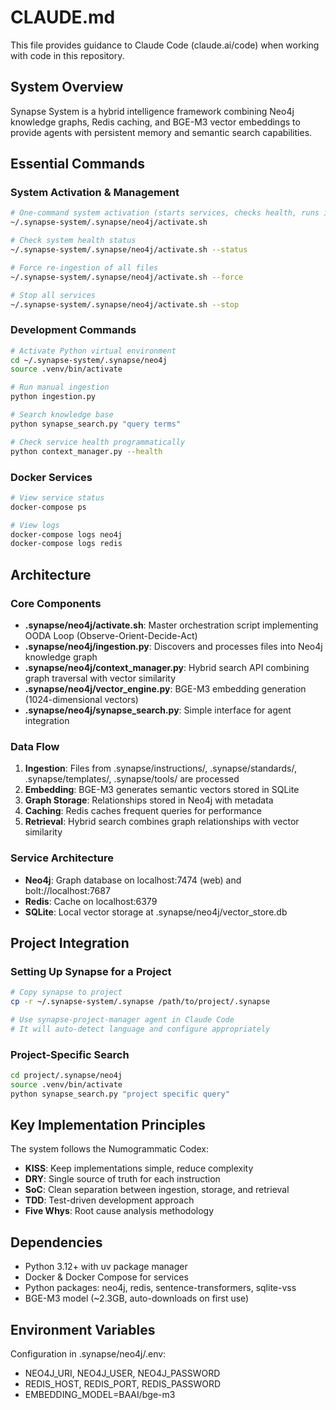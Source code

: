 # CLAUDE.md

This file provides guidance to Claude Code (claude.ai/code) when working with code in this repository.

## System Overview

Synapse System is a hybrid intelligence framework combining Neo4j knowledge graphs, Redis caching, and BGE-M3 vector embeddings to provide agents with persistent memory and semantic search capabilities.

## Essential Commands

### System Activation & Management
```bash
# One-command system activation (starts services, checks health, runs ingestion)
~/.synapse-system/.synapse/neo4j/activate.sh

# Check system health status
~/.synapse-system/.synapse/neo4j/activate.sh --status

# Force re-ingestion of all files
~/.synapse-system/.synapse/neo4j/activate.sh --force

# Stop all services
~/.synapse-system/.synapse/neo4j/activate.sh --stop
```

### Development Commands
```bash
# Activate Python virtual environment
cd ~/.synapse-system/.synapse/neo4j
source .venv/bin/activate

# Run manual ingestion
python ingestion.py

# Search knowledge base
python synapse_search.py "query terms"

# Check service health programmatically
python context_manager.py --health
```

### Docker Services
```bash
# View service status
docker-compose ps

# View logs
docker-compose logs neo4j
docker-compose logs redis
```

## Architecture

### Core Components

- **.synapse/neo4j/activate.sh**: Master orchestration script implementing OODA Loop (Observe-Orient-Decide-Act)
- **.synapse/neo4j/ingestion.py**: Discovers and processes files into Neo4j knowledge graph
- **.synapse/neo4j/context_manager.py**: Hybrid search API combining graph traversal with vector similarity
- **.synapse/neo4j/vector_engine.py**: BGE-M3 embedding generation (1024-dimensional vectors)
- **.synapse/neo4j/synapse_search.py**: Simple interface for agent integration

### Data Flow

1. **Ingestion**: Files from .synapse/instructions/, .synapse/standards/, .synapse/templates/, .synapse/tools/ are processed
2. **Embedding**: BGE-M3 generates semantic vectors stored in SQLite
3. **Graph Storage**: Relationships stored in Neo4j with metadata
4. **Caching**: Redis caches frequent queries for performance
5. **Retrieval**: Hybrid search combines graph relationships with vector similarity

### Service Architecture

- **Neo4j**: Graph database on localhost:7474 (web) and bolt://localhost:7687
- **Redis**: Cache on localhost:6379
- **SQLite**: Local vector storage at .synapse/neo4j/vector_store.db

## Project Integration

### Setting Up Synapse for a Project
```bash
# Copy synapse to project
cp -r ~/.synapse-system/.synapse /path/to/project/.synapse

# Use synapse-project-manager agent in Claude Code
# It will auto-detect language and configure appropriately
```

### Project-Specific Search
```bash
cd project/.synapse/neo4j
source .venv/bin/activate
python synapse_search.py "project specific query"
```

## Key Implementation Principles

The system follows the Numogrammatic Codex:
- **KISS**: Keep implementations simple, reduce complexity
- **DRY**: Single source of truth for each instruction
- **SoC**: Clean separation between ingestion, storage, and retrieval
- **TDD**: Test-driven development approach
- **Five Whys**: Root cause analysis methodology

## Dependencies

- Python 3.12+ with uv package manager
- Docker & Docker Compose for services
- Python packages: neo4j, redis, sentence-transformers, sqlite-vss
- BGE-M3 model (~2.3GB, auto-downloads on first use)

## Environment Variables

Configuration in .synapse/neo4j/.env:
- NEO4J_URI, NEO4J_USER, NEO4J_PASSWORD
- REDIS_HOST, REDIS_PORT, REDIS_PASSWORD
- EMBEDDING_MODEL=BAAI/bge-m3